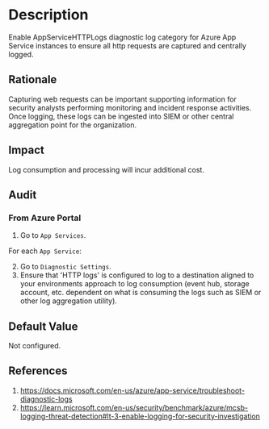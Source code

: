 # Description

Enable AppServiceHTTPLogs diagnostic log category for Azure App Service instances to ensure all http requests are captured and centrally logged.

## Rationale

Capturing web requests can be important supporting information for security analysts performing monitoring and incident response activities. Once logging, these logs can be ingested into SIEM or other central aggregation point for the organization.

## Impact

Log consumption and processing will incur additional cost.

## Audit

### From Azure Portal

1. Go to `App Services`.

For each `App Service`:

2. Go to `Diagnostic Settings`.
3. Ensure that 'HTTP logs' is configured to log to a destination aligned to your environments approach to log consumption (event hub, storage account, etc. dependent on what is consuming the logs such as SIEM or other log aggregation utility).

## Default Value

Not configured.

## References

1. <https://docs.microsoft.com/en-us/azure/app-service/troubleshoot-diagnostic-logs>
2. <https://learn.microsoft.com/en-us/security/benchmark/azure/mcsb-logging-threat-detection#lt-3-enable-logging-for-security-investigation>
